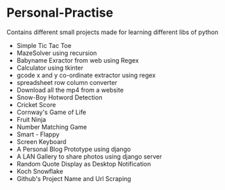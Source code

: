 # Personal-Practise<br>
Contains different small projects made for learning different libs of python<br>

* Simple Tic Tac Toe
* MazeSolver using recursion<br>
* Babyname Exractor from web using Regex <br>
* Calculator using tkinter<br>
* gcode x and y co-ordinate extractor using regex<br>
* spreadsheet row column converter <br>
* Download all the mp4 from a website<br>
* Snow-Boy Hotword Detection <br>
* Cricket Score <br>
* Cornway's Game of Life <br>
* Fruit Ninja
* Number Matching Game
* Smart - Flappy
* Screen Keyboard
* A Personal Blog Prototype using django
* A LAN Gallery to share photos using django server
* Random Quote Display as Desktop Notification 
* Koch Snowflake
* Github's Project Name and Url Scraping
